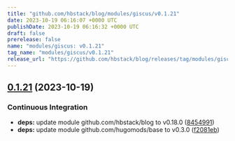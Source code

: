 ```yaml
---
title: "github.com/hbstack/blog/modules/giscus/v0.1.21"
date: 2023-10-19 06:16:07 +0000 UTC
publishDate: 2023-10-19 06:16:32 +0000 UTC
draft: false
prerelease: false
name: "modules/giscus: v0.1.21"
tag_name: "modules/giscus/v0.1.21"
release_url: "https://github.com/hbstack/blog/releases/tag/modules/giscus/v0.1.21"
---
```


## [0.1.21](https://github.com/hbstack/blog/compare/modules/giscus/v0.1.20...modules/giscus/v0.1.21) (2023-10-19)


### Continuous Integration

* **deps:** update module github.com/hbstack/blog to v0.18.0 ([8454991](https://github.com/hbstack/blog/commit/84549916c81e1169ddb29adc93446a7794b6af26))
* **deps:** update module github.com/hugomods/base to v0.3.0 ([f2081eb](https://github.com/hbstack/blog/commit/f2081eb1e0b3f8f607524d7febc533bc35b857fa))
